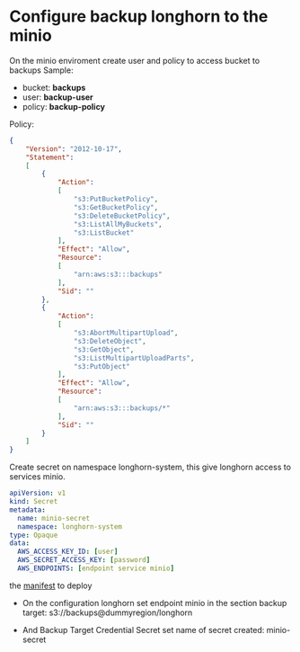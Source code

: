 # Configure backup longhorn to the minio

On the minio enviroment create user and policy to access bucket to backups
Sample: 
- bucket: __backups__  
- user: __backup-user__  
- policy: __backup-policy__  

Policy:
```json
{
	"Version": "2012-10-17",
	"Statement": 
	[
		{
			"Action": 
			[
				"s3:PutBucketPolicy",
				"s3:GetBucketPolicy",
				"s3:DeleteBucketPolicy",
				"s3:ListAllMyBuckets",
				"s3:ListBucket"
			],
			"Effect": "Allow",
			"Resource": 
			[
				"arn:aws:s3:::backups"
			],
			"Sid": ""
		},
		{
			"Action": 
			[
				"s3:AbortMultipartUpload",
				"s3:DeleteObject",
				"s3:GetObject",
				"s3:ListMultipartUploadParts",
				"s3:PutObject"
			],
			"Effect": "Allow",
			"Resource": 
			[
				"arn:aws:s3:::backups/*"
			],
			"Sid": ""
		}
	]
}
```

Create secret on namespace longhorn-system, this give longhorn access to services minio.

```yaml
apiVersion: v1
kind: Secret
metadata:
  name: minio-secret
  namespace: longhorn-system
type: Opaque
data:
  AWS_ACCESS_KEY_ID: [user]
  AWS_SECRET_ACCESS_KEY: [password]
  AWS_ENDPOINTS: [endpoint service minio]  
```
the [manifest](minio-backup.yaml) to deploy


- On the configuration longhorn set endpoint minio in the section backup target:  s3://backups@dummyregion/longhorn

- And Backup Target Credential Secret set name of secret created: minio-secret




